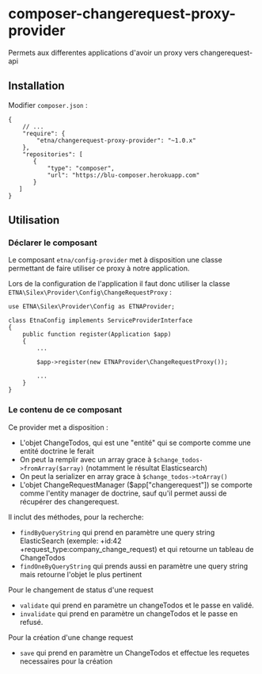 # composer-changerequest-proxy-provider
Permets aux differentes applications d'avoir un proxy vers changerequest-api

## Installation

Modifier `composer.json` :

```
{
    // ...
    "require": {
        "etna/changerequest-proxy-provider": "~1.0.x"
    },
    "repositories": [
       {
           "type": "composer",
           "url": "https://blu-composer.herokuapp.com"
       }
   ]
}
```

## Utilisation

### Déclarer le composant

Le composant `etna/config-provider` met à disposition une classe permettant de faire utiliser ce proxy à notre application.

Lors de la configuration de l'application il faut donc utiliser la classe `ETNA\Silex\Provider\Config\ChangeRequestProxy` :

```
use ETNA\Silex\Provider\Config as ETNAProvider;

class EtnaConfig implements ServiceProviderInterface
{
    public function register(Application $app)
    {
        ...

        $app->register(new ETNAProvider\ChangeRequestProxy());

        ...
    }
}
```

### Le contenu de ce composant

Ce provider met a disposition :
- L'objet ChangeTodos, qui est une "entité" qui se comporte comme une entité doctrine le ferait
 - On peut la remplir avec un array grace à `$change_todos->fromArray($array)` (notamment le résultat Elasticsearch)
 - On peut la serializer en array grace à `$change_todos->toArray()`
- L'objet ChangeRequestManager ($app["changerequest"]) se comporte comme l'entity manager de doctrine, sauf qu'il permet aussi de récupérer des changerequest.

Il inclut des méthodes, pour la recherche:
 - `findByQueryString` qui prend en paramètre une query string ElasticSearch (exemple: +id:42 +request_type:company_change_request) et qui retourne un tableau de ChangeTodos
 - `findOneByQueryString` qui prends aussi en paramètre une query string mais retourne l'objet le plus pertinent

Pour le changement de status d'une request
 - `validate` qui prend en paramètre un changeTodos et le passe en validé.
 - `invalidate` qui prend en paramètre un changeTodos et le passe en refusé.

Pour la création d'une change request
 - `save` qui prend en paramètre un ChangeTodos et effectue les requetes necessaires pour la création
